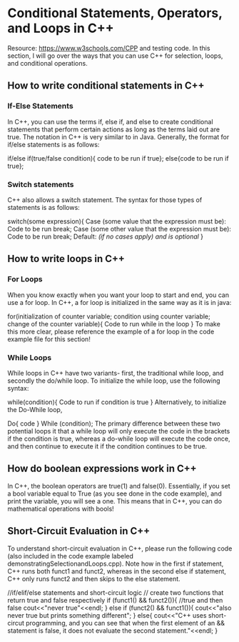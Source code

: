 # Conditional Statements, Operators, and Loops in C++
Resource: https://www.w3schools.com/CPP and testing code. 
In this section, I will go over the ways that you can use C++ for selection, loops, and conditional operations. 
## How to write conditional statements in C++
### If-Else Statements 
In C++, you can use the terms if, else if, and else to create conditional statements that perform certain actions as long as the terms laid out are true.
The notation in C++ is very similar to in Java. Generally, the format for if/else statements is as follows:

if/else if(true/false condition){ code to be run if true};
else{code to be run if true};

### Switch statements
C++ also allows a switch statement. The syntax for those types of statements is as follows:

switch(some expression){
	Case (some value that the expression must be):
		Code to be run
		break;
	Case (some other value that the expression must be):
		Code to be run
		break;
	Default: *(if no cases apply) and is optional*
}
## How to write loops in C++
### For Loops
When you know exactly when you want your loop to start and end, you can use a for loop. In C++, a for loop is initialized in the same way as it is in java:

for(initialization of counter variable; condition using counter variable; change of the counter variable){
Code to run while in the loop
}
To make this more clear, please reference the example of a for loop in the code example file for this section!
### While Loops
While loops in C++ have two variants- first, the traditional while loop, and secondly the do/while loop. 
To initialize the while loop,  use the following syntax:

while(condition){
Code to run if condition is true
}
Alternatively, to initialize the Do-While loop,

Do{ code }
While (condition);
The primary difference between these two potential loops it that a while loop will only execute the code in the brackets if the condition is true, whereas a do-while loop will execute the code once, and then continue to execute it if the condition continues to be true. 
## How do boolean expressions work in C++
In C++, the boolean operators are true(1) and false(0). Essentially, if you set a bool variable equal to True (as you see done in the code example), and print the variable, you will see a one. This means that in C++, you can do mathematical operations with bools!
## Short-Circuit Evaluation in C++
To understand short-circuit evaluation in C++, please run the following code (also included in the code example labeled demonstratingSelectionandLoops.cpp). Note how in the first if statement, C++ runs both funct1 and funct2, whereas in the second else if statement, C++ only runs funct2 and then skips to the else statement. 

//if/elif/else statements and short-circuit logic
// create two functions that return true and false respectively
if (funct1() && funct2()){ //true and then false
cout<<"never true"<<endl;
}
else if (funct2() && funct1()){
cout<<"also never true but prints something different";
}
else{
cout<<"C++ uses short-circut programming, and you can see that when the first element of an && statement is false, it does not evaluate the second statement."<<endl;
}

